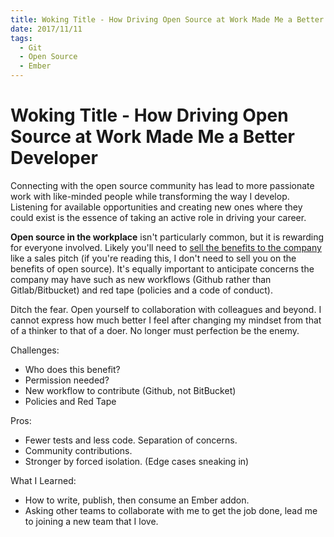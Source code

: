 ```yaml
---
title: Woking Title - How Driving Open Source at Work Made Me a Better Developer
date: 2017/11/11
tags:
  - Git
  - Open Source
  - Ember
---
```


# Woking Title - How Driving Open Source at Work Made Me a Better Developer

Connecting with the open source community has lead to more passionate work with like-minded people while transforming the way I develop. Listening for available opportunities and creating new ones where they could exist is the essence of taking an active role in driving your career.

**Open source in the workplace** isn't particularly common, but it is rewarding for everyone involved. Likely you'll need to [sell the benefits to the company](https://www.computerworld.com/article/2486991/app-development-4-reasons-companies-say-yes-to-open-source.html) like a sales pitch (if you're reading this, I don't need to sell you on the benefits of open source). It's equally important to anticipate concerns the company may have such as new workflows (Github rather than Gitlab/Bitbucket) and red tape (policies and a code of conduct).

Ditch the fear. Open yourself to collaboration with colleagues and beyond. I cannot express how much better I feel after changing my mindset from that of a thinker to that of a doer. No longer must perfection be the enemy.

Challenges:

* Who does this benefit?
* Permission needed?
* New workflow to contribute (Github, not BitBucket)
* Policies and Red Tape

Pros:

* Fewer tests and less code. Separation of concerns.
* Community contributions.
* Stronger by forced isolation. (Edge cases sneaking in)

What I Learned:

* How to write, publish, then consume an Ember addon.
* Asking other teams to collaborate with me to get the job done, lead me to joining a new team that I love.